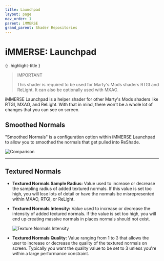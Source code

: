 ```yaml
---
title: Launchpad
layout: page
nav_order: 1
parent: iMMERSE
grand_parent: Shader Repositories
---
```


# iMMERSE: Launchpad

{: .highlight-title }
>IMPORTANT
>
>This shader is required to be used for Marty's Mods shaders RTGI and ReLight. It can also be optionally used with MXAO.

iMMERSE Launchpad is a helper shader for other Marty's Mods shaders like RTGI, MXAO, and ReLight. With that in mind, there won't be a whole lot of changes that you can see on screen.

## Smoothed Normals

"Smoothed Normals" is a configuration option within iMMERSE Launchpad to allow you to smoothed the normals that get pulled into ReShade.

![Comparison](../images/launchpad_smoothed_normals.png)

---

## Textured Normals

* **Textured Normals Sample Radius:** Value used to increase or decrease the sampling radius of added textured normals. If this value is set too high, you will lose lots of detail or have the normals be misrepresented within MXAO, RTGI, or ReLight.

* **Textured Normals Intensity:** Value used to increase or decrease the intensity of added textured normals. If the value is set too high, you will end up creating massive normals in places normals should not exist.

    ![Texture Normals Intensity](../images/launchpad_textured_normals.png)

* **Textured Normals Quality:** Value ranging from 1 to 3 that allows the user to increase or decrease the quality of the textured normals on screen. Typically you want the quality value to be set to 3 unless you're within a large performance constraint.